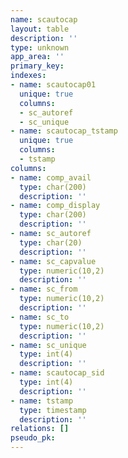 ```yaml
---
name: scautocap
layout: table
description: ''
type: unknown
app_area: ''
primary_key: 
indexes:
- name: scautocap01
  unique: true
  columns:
  - sc_autoref
  - sc_unique
- name: scautocap_tstamp
  unique: true
  columns:
  - tstamp
columns:
- name: comp_avail
  type: char(200)
  description: ''
- name: comp_display
  type: char(200)
  description: ''
- name: sc_autoref
  type: char(20)
  description: ''
- name: sc_capvalue
  type: numeric(10,2)
  description: ''
- name: sc_from
  type: numeric(10,2)
  description: ''
- name: sc_to
  type: numeric(10,2)
  description: ''
- name: sc_unique
  type: int(4)
  description: ''
- name: scautocap_sid
  type: int(4)
  description: ''
- name: tstamp
  type: timestamp
  description: ''
relations: []
pseudo_pk: 
---
```


